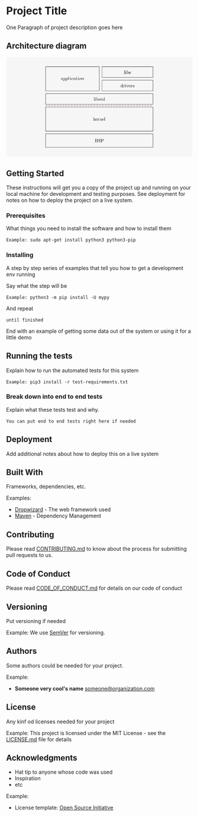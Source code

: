 # Project Title

One Paragraph of project description goes here

## Architecture diagram

![diagram](diagram.png)

## Getting Started

These instructions will get you a copy of the project up and running on your local machine for development and testing purposes. See deployment for notes on how to deploy the project on a live system.

### Prerequisites

What things you need to install the software and how to install them

```
Example: sudo apt-get install python3 python3-pip
```

### Installing

A step by step series of examples that tell you how to get a development env running

Say what the step will be

```
Example: python3 -m pip install -U mypy
```

And repeat

```
until finished
```

End with an example of getting some data out of the system or using it for a little demo

## Running the tests

Explain how to run the automated tests for this system

```
Example: pip3 install -r test-requirements.txt
```

### Break down into end to end tests

Explain what these tests test and why. 

```
You can put end to end tests right here if needed
```

## Deployment

Add additional notes about how to deploy this on a live system

## Built With

Frameworks, dependencies, etc.

Examples:
* [Dropwizard](http://www.dropwizard.io/1.0.2/docs/) - The web framework used
* [Maven](https://maven.apache.org/) - Dependency Management

## Contributing

Please read [CONTRIBUTING.md](CONTRIBUTING.md) to know about the process for submitting pull requests to us.

## Code of Conduct

Please read [CODE_OF_CONDUCT.md](CODE_OF_CONDUCT.md) for details on our code of conduct

## Versioning

Put versioning if needed

Example: 
We use [SemVer](http://semver.org/) for versioning. 

## Authors

Some authors could be needed for your project.

Example:

* **Someone very cool's name** <someone@organization.com>

## License

Any kinf od licenses needed for your project

Example: This project is licensed under the MIT License - see the [LICENSE.md](LICENSE.md) file for details

## Acknowledgments

* Hat tip to anyone whose code was used
* Inspiration
* etc

Example: 
* License template: [Open Source Initiative](https://opensource.org/licenses/MIT)